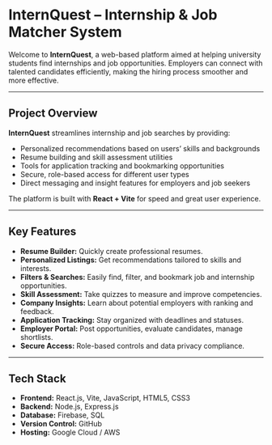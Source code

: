 # InternQuest – Internship & Job Matcher System

Welcome to **InternQuest**, a web-based platform aimed at helping university students find internships and job opportunities. Employers can connect with talented candidates efficiently, making the hiring process smoother and more effective.

---

## Project Overview

**InternQuest** streamlines internship and job searches by providing:

- Personalized recommendations based on users’ skills and backgrounds
- Resume building and skill assessment utilities
- Tools for application tracking and bookmarking opportunities
- Secure, role-based access for different user types
- Direct messaging and insight features for employers and job seekers

The platform is built with **React + Vite** for speed and great user experience.

---

## Key Features

- **Resume Builder:** Quickly create professional resumes.
- **Personalized Listings:** Get recommendations tailored to skills and interests.
- **Filters & Searches:** Easily find, filter, and bookmark job and internship opportunities.
- **Skill Assessment:** Take quizzes to measure and improve competencies.
- **Company Insights:** Learn about potential employers with ranking and feedback.
- **Application Tracking:** Stay organized with deadlines and statuses.
- **Employer Portal:** Post opportunities, evaluate candidates, manage shortlists.
- **Secure Access:** Role-based controls and data privacy compliance.

---

## Tech Stack

- **Frontend:** React.js, Vite, JavaScript, HTML5, CSS3
- **Backend:** Node.js, Express.js
- **Database:** Firebase, SQL
- **Version Control:** GitHub
- **Hosting:** Google Cloud / AWS


